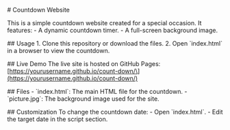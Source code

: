 \# Countdown Website

This is a simple countdown website created for a special occasion. It
features: - A dynamic countdown timer. - A full-screen background image.

\## Usage 1. Clone this repository or download the files. 2. Open
\`index.html\` in a browser to view the countdown.

\## Live Demo The live site is hosted on GitHub Pages:
\[https://yourusername.github.io/count-down/\](https://yourusername.github.io/count-down/)

\## Files - \`index.html\`: The main HTML file for the countdown. -
\`picture.jpg\`: The background image used for the site.

\## Customization To change the countdown date: - Open \`index.html\`. -
Edit the target date in the script section.
